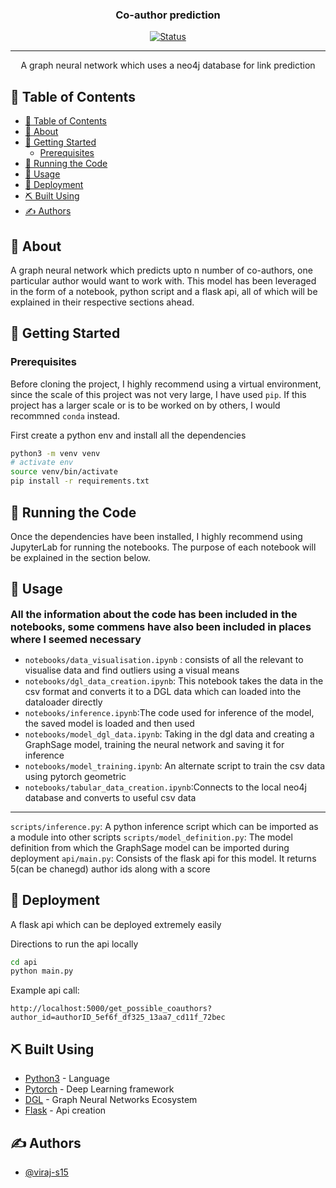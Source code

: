<h3 align="center">Co-author prediction</h3>

<div align="center">

[![Status](https://img.shields.io/badge/status-active-success.svg)]()

</div>

---

<p align="center"> 
A graph neural network which uses a neo4j database for link prediction
    <br> 
</p>

## 📝 Table of Contents

- [📝 Table of Contents](#-table-of-contents)
- [🧐 About ](#-about-)
- [🏁 Getting Started ](#-getting-started-)
  - [Prerequisites](#prerequisites)
- [🔧 Running the Code ](#-running-the-code-)
- [🎈 Usage ](#-usage-)
- [🚀 Deployment ](#-deployment-)
- [⛏️ Built Using ](#️-built-using-)
- [✍️ Authors ](#️-authors-)

## 🧐 About <a name = "about"></a>

A graph neural network which predicts upto n number of co-authors, one particular author would want to work with. This model has been leveraged in the form of a notebook, python script and a flask api, all of which will be explained in their respective sections ahead.

## 🏁 Getting Started <a name = "getting_started"></a>

### Prerequisites

Before cloning the project, I highly recommend using a virtual environment, since the scale of this project was not very large, I have used `pip`.
If this project has a larger scale or is to be worked on by others, I would recommned `conda` instead.

First create a python env and install all the dependencies
```bash
python3 -m venv venv
# activate env
source venv/bin/activate
pip install -r requirements.txt
```

## 🔧 Running the Code <a name = "tests"></a>

Once the dependencies have been installed, I highly recommend using JupyterLab for running the notebooks. The purpose of each notebook will be explained in the section below.

## 🎈 Usage <a name="usage"></a>

<font size=3>**All the information about the code has been included in the notebooks, some commens have also been included in places where I seemed necessary**</font>

- `notebooks/data_visualisation.ipynb` : consists of all the relevant to visualise data and find outliers using a visual means
- `notebooks/dgl_data_creation.ipynb`: This notebook takes the data in the csv format and converts it to a DGL data which can loaded into the dataloader directly
- `notebooks/inference.ipynb`:The code used for inference of the model, the saved model is loaded and then used
- `notebooks/model_dgl_data.ipynb`: Taking in the dgl data and creating a GraphSage model, training the neural network and saving it for inference
- `notebooks/model_training.ipynb`: An alternate script to train the csv data using pytorch geometric
- `notebooks/tabular_data_creation.ipynb`:Connects to the local neo4j database and converts to useful csv data

<hr>

`scripts/inference.py`: A python inference script which can be imported as a module into other scripts
`scripts/model_definition.py`: The model definition from which the GraphSage model can be imported during deployment
`api/main.py`: Consists of the flask api for this model.
It returns 5(can be chanegd) author ids along with a score 

## 🚀 Deployment <a name = "deployment"></a>

A flask api which can be deployed extremely easily

Directions to run the api locally
```bash
cd api
python main.py
```

Example api call:
```
http://localhost:5000/get_possible_coauthors?author_id=authorID_5ef6f_df325_13aa7_cd11f_72bec
```



## ⛏️ Built Using <a name = "built_using"></a>

- [Python3](https://www.python.org/) - Language
- [Pytorch](https://pytorch.org/) - Deep Learning framework
- [DGL](https://github.com/dmlc/dgl) - Graph Neural Networks Ecosystem
- [Flask](https://flask.palletsprojects.com/en/2.3.x/) - Api creation

## ✍️ Authors <a name = "authors"></a>

- [@viraj-s15](https://github.com/viraj-s15/) 



